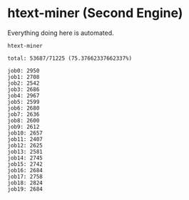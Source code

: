 # htext-miner (Second Engine)

Everything doing here is automated.

```
htext-miner

total: 53687/71225 (75.37662337662337%)

job0: 2950
job1: 2708
job2: 2542
job3: 2686
job4: 2967
job5: 2599
job6: 2680
job7: 2636
job8: 2600
job9: 2612
job10: 2657
job11: 2407
job12: 2625
job13: 2581
job14: 2745
job15: 2742
job16: 2684
job17: 2758
job18: 2824
job19: 2684
```